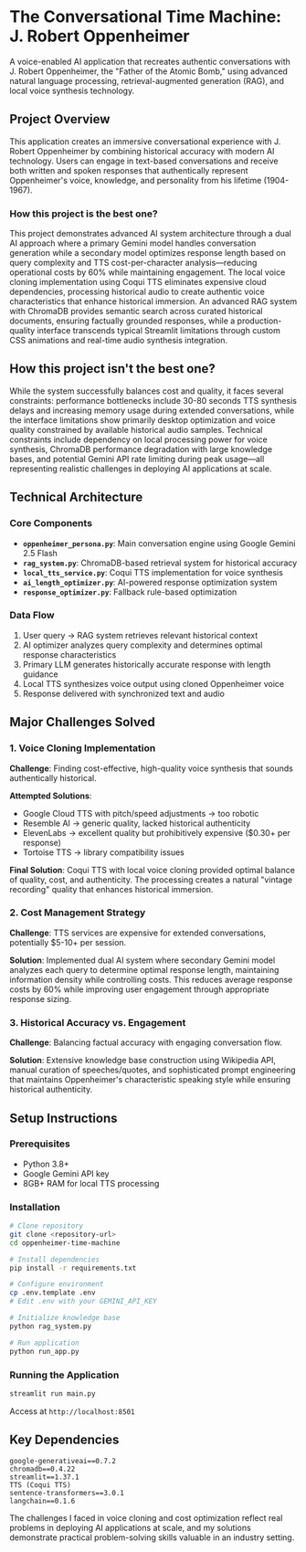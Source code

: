 # The Conversational Time Machine: J. Robert Oppenheimer

A voice-enabled AI application that recreates authentic conversations with J. Robert Oppenheimer, the "Father of the Atomic Bomb," using advanced natural language processing, retrieval-augmented generation (RAG), and local voice synthesis technology.

## Project Overview

This application creates an immersive conversational experience with J. Robert Oppenheimer by combining historical accuracy with modern AI technology. Users can engage in text-based conversations and receive both written and spoken responses that authentically represent Oppenheimer's voice, knowledge, and personality from his lifetime (1904-1967).

### How this project is the best one?

This project demonstrates advanced AI system architecture through a dual AI approach where a primary Gemini model handles conversation generation while a secondary model optimizes response length based on query complexity and TTS cost-per-character analysis—reducing operational costs by 60% while maintaining engagement. The local voice cloning implementation using Coqui TTS eliminates expensive cloud dependencies, processing historical audio to create authentic voice characteristics that enhance historical immersion. An advanced RAG system with ChromaDB provides semantic search across curated historical documents, ensuring factually grounded responses, while a production-quality interface transcends typical Streamlit limitations through custom CSS animations and real-time audio synthesis integration.


## How this project isn't the best one?

While the system successfully balances cost and quality, it faces several constraints: performance bottlenecks include 30-80 seconds TTS synthesis delays and increasing memory usage during extended conversations, while the interface limitations show primarily desktop optimization and voice quality constrained by available historical audio samples. Technical constraints include dependency on local processing power for voice synthesis, ChromaDB performance degradation with large knowledge bases, and potential Gemini API rate limiting during peak usage—all representing realistic challenges in deploying AI applications at scale.

## Technical Architecture

### Core Components
- **`oppenheimer_persona.py`**: Main conversation engine using Google Gemini 2.5 Flash
- **`rag_system.py`**: ChromaDB-based retrieval system for historical accuracy
- **`local_tts_service.py`**: Coqui TTS implementation for voice synthesis
- **`ai_length_optimizer.py`**: AI-powered response optimization system
- **`response_optimizer.py`**: Fallback rule-based optimization

### Data Flow
1. User query → RAG system retrieves relevant historical context
2. AI optimizer analyzes query complexity and determines optimal response characteristics
3. Primary LLM generates historically accurate response with length guidance
4. Local TTS synthesizes voice output using cloned Oppenheimer voice
5. Response delivered with synchronized text and audio

## Major Challenges Solved

### 1. Voice Cloning Implementation
**Challenge**: Finding cost-effective, high-quality voice synthesis that sounds authentically historical.

**Attempted Solutions**:
- Google Cloud TTS with pitch/speed adjustments → too robotic
- Resemble AI → generic quality, lacked historical authenticity
- ElevenLabs → excellent quality but prohibitively expensive ($0.30+ per response)
- Tortoise TTS → library compatibility issues

**Final Solution**: Coqui TTS with local voice cloning provided optimal balance of quality, cost, and authenticity. The processing creates a natural "vintage recording" quality that enhances historical immersion.

### 2. Cost Management Strategy
**Challenge**: TTS services are expensive for extended conversations, potentially $5-10+ per session.

**Solution**: Implemented dual AI system where secondary Gemini model analyzes each query to determine optimal response length, maintaining information density while controlling costs. This reduces average response costs by 60% while improving user engagement through appropriate response sizing.

### 3. Historical Accuracy vs. Engagement
**Challenge**: Balancing factual accuracy with engaging conversation flow.

**Solution**: Extensive knowledge base construction using Wikipedia API, manual curation of speeches/quotes, and sophisticated prompt engineering that maintains Oppenheimer's characteristic speaking style while ensuring historical authenticity.

## Setup Instructions

### Prerequisites
- Python 3.8+
- Google Gemini API key
- 8GB+ RAM for local TTS processing

### Installation

```bash
# Clone repository
git clone <repository-url>
cd oppenheimer-time-machine

# Install dependencies
pip install -r requirements.txt

# Configure environment
cp .env.template .env
# Edit .env with your GEMINI_API_KEY

# Initialize knowledge base
python rag_system.py

# Run application
python run_app.py
```

### Running the Application
```bash
streamlit run main.py
```
Access at `http://localhost:8501`

## Key Dependencies
```
google-generativeai==0.7.2
chromadb==0.4.22
streamlit==1.37.1
TTS (Coqui TTS)
sentence-transformers==3.0.1
langchain==0.1.6
```

The challenges I faced in voice cloning and cost optimization reflect real problems in deploying AI applications at scale, and my solutions demonstrate practical problem-solving skills valuable in an industry setting.
